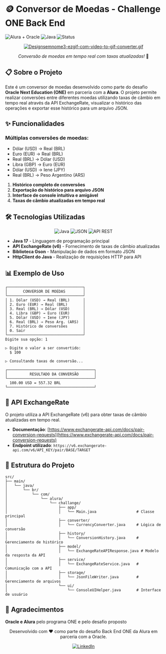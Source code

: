 # 🪙 Conversor de Moedas - Challenge ONE Back End

![Alura + Oracle](https://img.shields.io/badge/Alura%20%2B%20Oracle-Challenge%20Back%20End%20ONE-blue)
![Java](https://img.shields.io/badge/Java-17-orange)
![Status](https://img.shields.io/badge/Status-Concluído-success)

<div align="center">

[![Designsemnome3-ezgif-com-video-to-gif-converter.gif](https://i.postimg.cc/kMv7f0Qm/Designsemnome3-ezgif-com-video-to-gif-converter.gif)](https://postimg.cc/XXXMvD1H)

<p align="center" dir="auto"><em>Conversão de moedas em tempo real com taxas atualizadas!</em> 🚀</p>
</div>

## 📋 Sobre o Projeto

Este é um conversor de moedas desenvolvido como parte do desafio **Oracle Next Education (ONE)** em parceria com a **Alura**. O projeto permite realizar conversões entre diferentes moedas utilizando taxas de câmbio em tempo real através da API ExchangeRate, visualizar o histórico das operações e exportar esse histórico para um arquivo JSON.

## ✨ Funcionalidades

### **Múltiplas conversões de moedas:**

- Dólar (USD) → Real (BRL)
- Euro (EUR) → Real (BRL)
- Real (BRL) → Dólar (USD)
- Libra (GBP) → Euro (EUR)
- Dólar (USD) → Iene (JPY)
- Real (BRL) → Peso Argentino (ARS)

1. **Histórico completo de conversões** <br>
2. **Exportação do histórico para arquivo JSON** <br>
3. **Interface de console intuitiva e amigável** <br>
4. **Taxas de câmbio atualizadas em tempo real**

## 🛠️ Tecnologias Utilizadas

<div align="center">

![Java](https://img.shields.io/badge/Java-ED8B00?style=for-the-badge&logo=openjdk&logoColor=white)
![JSON](https://img.shields.io/badge/JSON-000000?style=for-the-badge&logo=json&logoColor=white)
![API REST](https://img.shields.io/badge/API%20REST-0078D4?style=for-the-badge&logo=microsoftedge&logoColor=white)

</div>

- **Java 17** - Linguagem de programação principal
- **API ExchangeRate (v6)** - Fornecimento de taxas de câmbio atualizadas
- **Biblioteca Gson** - Manipulação de dados em formato JSON
- **HttpClient do Java** - Realização de requisições HTTP para API

## 📊 Exemplo de Uso

```
┌──────────────────────────────────┐
│       CONVERSOR DE MOEDAS        │
└──────────────────────────────────┘
│ 1. Dólar (USD) → Real (BRL)      │
│ 2. Euro (EUR) → Real (BRL)       │
│ 3. Real (BRL) → Dólar (USD)      │
│ 4. Libra (GBP) → Euro (EUR)      │
│ 5. Dólar (USD) → Iene (JPY)      │
│ 6. Real (BRL) → Peso Arg. (ARS)  │
│ 7. Histórico de conversões       │
│ 0. Sair                          │
└──────────────────────────────────┘
Digite sua opção: 1

▷ Digite o valor a ser convertido:
  $ 100

▷ Consultando taxas de conversão...

┌───────────────────────────────────────┐
│          RESULTADO DA CONVERSÃO       │
└───────────────────────────────────────┘
  100.00 USD = 557.32 BRL
└───────────────────────────────────────┘
```

## 🔄 API ExchangeRate

O projeto utiliza a API ExchangeRate (v6) para obter taxas de câmbio atualizadas em tempo real.

- **Documentação**: [https://www.exchangerate-api.com/docs/pair-conversion-requests](https://www.exchangerate-api.com/docs/pair-conversion-requests)
- **Endpoint utilizado**: `https://v6.exchangerate-api.com/v6/API_KEY/pair/BASE/TARGET`

## 📂 Estrutura do Projeto

```
src/
├── main/
│   └── java/
│       └── br/
│           └── com/
│               └── alura/
│                   └── challange/
│                       ├── app/
│                       │   └── Main.java                  # Classe principal
│                       ├── converter/
│                       │   └── CurrencyConverter.java     # Lógica de conversão
│                       ├── history/
│                       │   └── ConversionHistory.java     # Gerenciamento de histórico
│                       ├── model/
│                       │   └── ExchangeRateAPIResponse.java # Modelo da resposta da API
│                       ├── service/
│                       │   └── ExchangeRateService.java   # Comunicação com a API
│                       ├── storage/
│                       │   └── JsonFileWriter.java        # Gerenciamento de arquivos
│                       └── ui/
│                           └── ConsoleUIHelper.java       # Interface de usuário
```

## 🙏 Agradecimentos

**Oracle e Alura** pelo programa ONE e pelo desafio proposto

<div align="center">

Desenvolvido com ❤️ como parte do desafio Back End ONE da Alura em parceria com a Oracle.

[![LinkedIn](https://img.shields.io/badge/LinkedIn-0077B5?style=for-the-badge&logo=linkedin&logoColor=white)](https://www.linkedin.com/in/joaofelipegalvao/)

</div>
